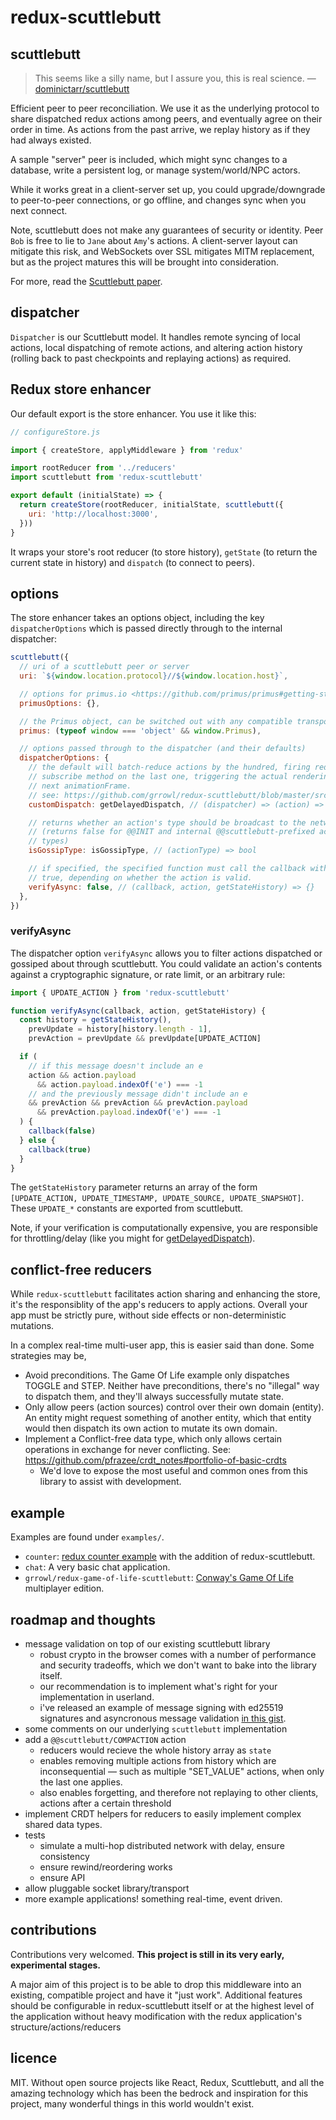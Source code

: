 
# redux-scuttlebutt

<!--
Self-replicating, self-ordering log of actions shared between all clients.
Using the power behind redux's hot reloading and time travel, your client
dispatches actions itself and so does every other client, they share the state,
and it all just works.
-->

## scuttlebutt

> This seems like a silly name, but I assure you, this is real science.
> — [dominictarr/scuttlebutt](https://github.com/dominictarr/scuttlebutt)

Efficient peer to peer reconciliation. We use it as the underlying
protocol to share dispatched redux actions among peers, and eventually agree on
their order in time. As actions from the past arrive, we replay history as if
they had always existed.

A sample "server" peer is included, which might sync changes to a database,
write a persistent log, or manage system/world/NPC actors.

While it works great in a client-server set up, you could upgrade/downgrade to
peer-to-peer connections, or go offline, and changes sync when you next connect.

Note, scuttlebutt does not make any guarantees of security or identity. Peer
`Bob` is free to lie to `Jane` about `Amy`'s actions. A client-server layout can
mitigate this risk, and WebSockets over SSL mitigates MITM replacement, but as
the project matures this will be brought into consideration.

For more, read the
[Scuttlebutt paper](http://www.cs.cornell.edu/home/rvr/papers/flowgossip.pdf).

## dispatcher

`Dispatcher` is our Scuttlebutt model. It handles remote syncing of local
actions, local dispatching of remote actions, and altering action history
(rolling back to past checkpoints and replaying actions) as required.

## Redux store enhancer

Our default export is the store enhancer. You use it like this:

```js
// configureStore.js

import { createStore, applyMiddleware } from 'redux'

import rootReducer from '../reducers'
import scuttlebutt from 'redux-scuttlebutt'

export default (initialState) => {
  return createStore(rootReducer, initialState, scuttlebutt({
    uri: 'http://localhost:3000',
  }))
}

```

It wraps your store's root reducer (to store history), `getState` (to return the
current state in history) and `dispatch` (to connect to peers).

## options

The store enhancer takes an options object, including the key
`dispatcherOptions` which is passed directly through to the internal dispatcher:

```js
scuttlebutt({
  // uri of a scuttlebutt peer or server
  uri: `${window.location.protocol}//${window.location.host}`,

  // options for primus.io <https://github.com/primus/primus#getting-started>
  primusOptions: {},

  // the Primus object, can be switched out with any compatible transport.
  primus: (typeof window === 'object' && window.Primus),

  // options passed through to the dispatcher (and their defaults)
  dispatcherOptions: {
    // the default will batch-reduce actions by the hundred, firing redux's
    // subscribe method on the last one, triggering the actual rendering on the
    // next animationFrame.
    // see: https://github.com/grrowl/redux-scuttlebutt/blob/master/src/dispatcher.js#L22
    customDispatch: getDelayedDispatch, // (dispatcher) => (action) => {}

    // returns whether an action's type should be broadcast to the network.
    // (returns false for @@INIT and internal @@scuttlebutt-prefixed action
    // types)
    isGossipType: isGossipType, // (actionType) => bool

    // if specified, the specified function must call the callback with false or
    // true, depending on whether the action is valid.
    verifyAsync: false, // (callback, action, getStateHistory) => {}
  },
})
```

### verifyAsync

The dispatcher option `verifyAsync` allows you to filter actions dispatched or
gossiped about through scuttlebutt. You could validate an action's contents
against a cryptographic signature, or rate limit, or an arbitrary rule:

```js
import { UPDATE_ACTION } from 'redux-scuttlebutt'

function verifyAsync(callback, action, getStateHistory) {
  const history = getStateHistory(),
    prevUpdate = history[history.length - 1],
    prevAction = prevUpdate && prevUpdate[UPDATE_ACTION]

  if (
    // if this message doesn't include an e
    action && action.payload
      && action.payload.indexOf('e') === -1
    // and the previously message didn't include an e
    && prevAction && prevAction && prevAction.payload
      && prevAction.payload.indexOf('e') === -1
  ) {
    callback(false)
  } else {
    callback(true)
  }
}
```

The `getStateHistory` parameter returns an array of the form
`[UPDATE_ACTION, UPDATE_TIMESTAMP, UPDATE_SOURCE, UPDATE_SNAPSHOT]`. These
`UPDATE_*` constants are exported from scuttlebutt.

Note, if your verification is computationally expensive, you are responsible for
throttling/delay (like you might for
[getDelayedDispatch](https://github.com/grrowl/redux-scuttlebutt/blob/4eb737a65e442f388cc1c69c917c8f7b1ee11271/src/dispatcher.js#L23)).

## conflict-free reducers

While `redux-scuttlebutt` facilitates action sharing and enhancing the store,
it's the responsiblity of the app's reducers to apply actions. Overall your app
must be strictly pure, without side effects or non-deterministic mutations.

In a complex real-time multi-user app, this is easier said than done. Some
strategies may be,

* Avoid preconditions. The Game Of Life example only dispatches TOGGLE and STEP.
  Neither have preconditions, there's no "illegal" way to dispatch them, and
  they'll always successfully mutate state.
* Only allow peers (action sources) control over their own domain (entity). An
  entity might request something of another entity, which that entity would then
  dispatch its own action to mutate its own domain.
* Implement a Conflict-free data type, which only allows certain operations in
  exchange for never conflicting.
  See: https://github.com/pfrazee/crdt_notes#portfolio-of-basic-crdts
  * We'd love to expose the most useful and common ones from this library to
    assist with development.

## example

Examples are found under `examples/`.

<!--
You may have to `npm link` your redux-scuttlebutt directory and `npm link redux-
scuttlebutt` your example project directory during development.
-->

* `counter`:
  [redux counter example](https://github.com/reactjs/redux/tree/master/examples/counter)
  with the addition of redux-scuttlebutt.
* `chat`: A very basic chat application.
* `grrowl/redux-game-of-life-scuttlebutt`:
  [Conway's Game Of Life](https://github.com/grrowl/redux-game-of-life-scuttlebutt)
  multiplayer edition.

## roadmap and thoughts

* message validation on top of our existing scuttlebutt library
  * robust crypto in the browser comes with a number of performance and security
    tradeoffs, which we don't want to bake into the library itself.
  * our recommendation is to implement what's right for your implementation in
    userland.
  * i've released an example of message signing with ed25519 signatures and
    asyncronous message validation
    [in this gist](https://gist.github.com/grrowl/ca94e47a6da2062e9bd6dad211588597).
* some comments on our underlying `scuttlebutt` implementation
* add a `@@scuttlebutt/COMPACTION` action
  * reducers would recieve the whole history array as `state`
  * enables removing multiple actions from history which are inconsequential —
    such as multiple "SET_VALUE" actions, when only the last one applies.
  * also enables forgetting, and therefore not replaying to other clients,
    actions after a certain threshold
* implement CRDT helpers for reducers to easily implement complex shared data
  types.
* tests
  * simulate a multi-hop distributed network with delay, ensure consistency
  * ensure rewind/reordering works
  * ensure API
* allow pluggable socket library/transport
* more example applications! something real-time, event driven.

## contributions

Contributions very welcomed. **This project is still in its very early,
experimental stages.**

A major aim of this project is to be able to drop this middleware into an
existing, compatible project and have it "just work". Additional features should
be configurable in redux-scuttlebutt itself or at the highest level of the
application without heavy modification with the redux application's
structure/actions/reducers

## licence

MIT. Without open source projects like React, Redux, Scuttlebutt, and all the
amazing technology which has been the bedrock and inspiration for this project,
many wonderful things in this world wouldn't exist.
